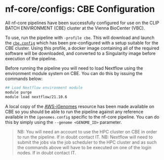 # nf-core/configs: CBE Configuration

All nf-core pipelines have been successfully configured for use on the CLIP BATCH ENVIRONMENT (CBE) cluster at the Vienna BioCenter (VBC).

To use, run the pipeline with `-profile cbe`. This will download and launch the [`cbe.config`](../conf/cbe.config) which has been pre-configured with a setup suitable for the CBE cluster. Using this profile, a docker image containing all of the required software will be downloaded, and converted to a Singularity image before execution of the pipeline.

Before running the pipeline you will need to load Nextflow using the environment module system on CBE. You can do this by issuing the commands below:

```bash
## Load Nextflow environment module
module purge
module load nextflow/21.10.6
```

A local copy of the [AWS-iGenomes](https://registry.opendata.aws/aws-igenomes/) resource has been made available on CBE so you should be able to run the pipeline against any reference available in the `igenomes.config` specific to the nf-core pipeline. You can do this by simply using the `--genome <GENOME_ID>` parameter.

>NB: You will need an account to use the HPC cluster on CBE in order to run the pipeline. If in doubt contact IT.
>NB: Nextflow will need to submit the jobs via the job scheduler to the HPC cluster and as such the commands above will have to be executed on one of the login nodes. If in doubt contact IT.

